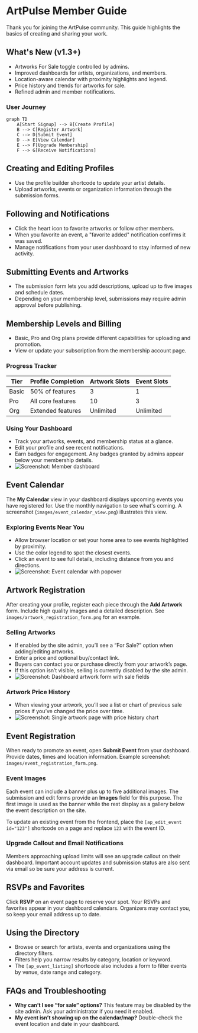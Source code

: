 # ArtPulse Member Guide

Thank you for joining the ArtPulse community. This guide highlights the basics of creating and sharing your work.

## What's New (v1.3+)
- Artworks For Sale toggle controlled by admins.
- Improved dashboards for artists, organizations, and members.
- Location-aware calendar with proximity highlights and legend.
- Price history and trends for artworks for sale.
- Refined admin and member notifications.

### User Journey
```mermaid
graph TD
    A[Start Signup] --> B[Create Profile]
    B --> C[Register Artwork]
    C --> D[Submit Event]
    D --> E[View Calendar]
    E --> F[Upgrade Membership]
    F --> G[Receive Notifications]
```

## Creating and Editing Profiles
- Use the profile builder shortcode to update your artist details.
- Upload artworks, events or organization information through the submission forms.

## Following and Notifications
- Click the heart icon to favorite artworks or follow other members.
- When you favorite an event, a "favorite added" notification confirms it was saved.
- Manage notifications from your user dashboard to stay informed of new activity.

## Submitting Events and Artworks
- The submission form lets you add descriptions, upload up to five images and schedule dates.
- Depending on your membership level, submissions may require admin approval before publishing.

## Membership Levels and Billing
- Basic, Pro and Org plans provide different capabilities for uploading and promotion.
- View or update your subscription from the membership account page.

### Progress Tracker
| Tier | Profile Completion | Artwork Slots | Event Slots |
|------|-------------------|---------------|-------------|
| Basic | 50% of features | 3 | 1 |
| Pro   | All core features | 10 | 3 |
| Org   | Extended features | Unlimited | Unlimited |

### Using Your Dashboard
- Track your artworks, events, and membership status at a glance.
- Edit your profile and see recent notifications.
- Earn badges for engagement. Any badges granted by admins appear below your membership details.
- ![Screenshot: Member dashboard](images/member_dashboard.png)

## Event Calendar
The **My Calendar** view in your dashboard displays upcoming events you have registered for. Use the monthly navigation to see what's coming. A screenshot (`images/event_calendar_view.png`) illustrates this view.

### Exploring Events Near You
- Allow browser location or set your home area to see events highlighted by proximity.
- Use the color legend to spot the closest events.
- Click an event to see full details, including distance from you and directions.
- ![Screenshot: Event calendar with popover](images/calendar_nearby.png)

## Artwork Registration
After creating your profile, register each piece through the **Add Artwork** form. Include high quality images and a detailed description. See `images/artwork_registration_form.png` for an example.

### Selling Artworks
- If enabled by the site admin, you’ll see a “For Sale?” option when adding/editing artworks.
- Enter a price and optional buy/contact link.
- Buyers can contact you or purchase directly from your artwork’s page.
- If this option isn’t visible, selling is currently disabled by the site admin.
- ![Screenshot: Dashboard artwork form with sale fields](images/artwork_sale_fields.png)

### Artwork Price History
- When viewing your artwork, you’ll see a list or chart of previous sale prices if you’ve changed the price over time.
- ![Screenshot: Single artwork page with price history chart](images/price_history_chart.png)

## Event Registration
When ready to promote an event, open **Submit Event** from your dashboard. Provide dates, times and location information. Example screenshot: `images/event_registration_form.png`.

### Event Images
Each event can include a banner plus up to five additional images. The submission and edit forms provide an **Images** field for this purpose. The first image is used as the banner while the rest display as a gallery below the event description on the site.

To update an existing event from the frontend, place the `[ap_edit_event id="123"]` shortcode on a page and replace `123` with the event ID.

### Upgrade Callout and Email Notifications
Members approaching upload limits will see an upgrade callout on their dashboard. Important account updates and submission status are also sent via email so be sure your address is current.

## RSVPs and Favorites
Click **RSVP** on an event page to reserve your spot. Your RSVPs and favorites appear in your dashboard calendars. Organizers may contact you, so keep your email address up to date.
## Using the Directory
- Browse or search for artists, events and organizations using the directory filters.
- Filters help you narrow results by category, location or keyword.
- The `[ap_event_listing]` shortcode also includes a form to filter events by venue, date range and category.

## FAQs and Troubleshooting
- **Why can’t I see “for sale” options?** This feature may be disabled by the site admin. Ask your administrator if you need it enabled.
- **My event isn’t showing up on the calendar/map?** Double-check the event location and date in your dashboard.

